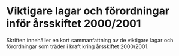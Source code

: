 # Viktigare lagar och förordningar inför årsskiftet 2000/2001

Skriften innehåller en kort sammanfattning av de viktigare lagar och förordningar som träder i kraft kring årsskiftet 2000/2001\.
